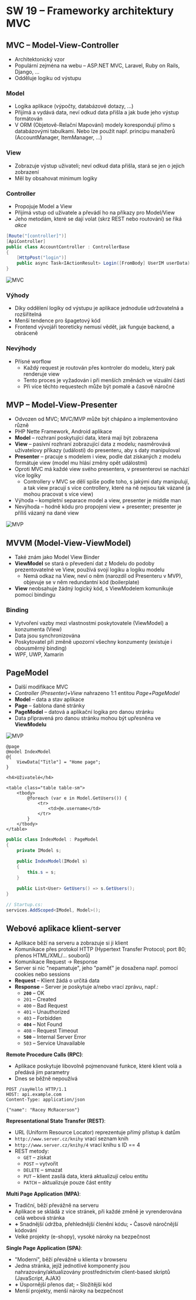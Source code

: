 # SW 19 – Frameworky architektury MVC

## MVC – Model-View-Controller

* Architektonický vzor
* Populární zejména na webu – <span>ASP.NET</span> MVC, Laravel, Ruby on Rails, Django, ...
* Odděluje logiku od výstupu

### Model

* Logika aplikace (výpočty, databázové dotazy, ...)
* Přijímá a vydává data, neví odkud data přišla a jak bude jeho výstup formátován
* V ORM (Objetově-Relační Mapování) modely korespondují přímo s databázovými tabulkami. Nebo lze použít např. principu manažerů (AccountManager, ItemManager, ...)

### View

* Zobrazuje výstup uživateli; neví odkud data přišla, stará se jen o jejich zobrazení
* Měl by obsahovat minimum logiky

### Controller

* Propojuje Model a View
* Přijímá vstup od uživatele a převádí ho na příkazy pro Model/View
* Jeho metodám, které se dají volat (skrz REST nebo routování) se říká _akce_

```csharp
[Route("[controller]")]
[ApiController]
public class AccountController : ControllerBase
{
    [HttpPost("login")]
    public async Task<IActionResult> Login([FromBody] UserIM userData) { /* ... */ }
}
```

![MVC](./img/SW_19_01.png)

### Výhody

* Díky oddělení logiky od výstupu je aplikace jednoduše udržovatelná a rozšiřitelná
* Menší tendence pro špagetový kód
* Frontend vývojáři teoreticky nemusí vědět, jak funguje backend, a obráceně

### Nevýhody

* Přísné worflow
  * Každý request je routován přes kontroler do modelu, který pak renderuje view
  * Tento proces je vyžadován i při menších změnách ve vizuální části
  * Při více těchto requestech může být pomalé a časově náročné

## MVP – Model-View-Presenter

* Odvozen od MVC; MVC/MVP může být chápáno a implementováno různě
* PHP Nette Framework, Android aplikace
* __Model__ – rozhraní poskytující data, která mají být zobrazena
* __View__ – pasivní rozhraní zobrazující data z modelu; nasměrovává uživatelovy příkazy (události) do presenteru, aby s daty manipuloval
* __Presenter__ – pracuje s modelem i view, podle dat získaných z modelu formátuje view (model mu hlásí změny opět událostmi)
* Oproti MVC má každé view svého presentera, v presenterovi se nachází více logiky
  * Controllery v MVC se dělí spíše podle toho, s jakými daty manipulují, a tak view pracují s více controllery, které na ně nejsou tak vázané (a mohou pracovat s více view)
* Výhoda – kompletní separace model a view, presenter je middle man
* Nevýhoda – hodně kódu pro propojení view + presenter; presenter je příliš vázaný na dané view

![MVP](./img/SW_19_02.png)

## MVVM (Model-View-ViewModel)

* Také znám jako Model View Binder
* __ViewModel__ se stará o převedení dat z Modelu do podoby prezentovatelné ve View, používá svojí logiku a logiku modelu
  * Nemá odkaz na View, neví o něm (narozdíl od Presenteru v MVP), objevuje se v něm redundantní kód (boilerplate)
* __View__ neobsahuje žádný logický kód, s ViewModelem komunikuje pomocí bindingu

### Binding

* Vytvoření vazby mezi vlastnostmi poskytovatele (ViewModel) a konzumenta (View)
* Data jsou synchronizována
* Poskytovatel při změně upozorní všechny konzumenty (existuje i obousměrný binding)
* WPF, UWP, Xamarin

## PageModel

* Další modifikace MVC
* _Controller (Presenter)+View_ nahrazeno 1:1 entitou _Page+PageModel_
* __Model__ – data a stav aplikace
* __Page__ – šablona dané stránky
* __PageModel__ – datová a aplikační logika pro danou stránku
* Data připravená pro danou stránku mohou být upřesněna ve __ViewModelu__

![MVP](./img/SW_19_03.png)

```razor
@page
@model IndexModel
@{
    ViewData["Title"] = "Home page";
}

<h4>Uživatelé</h4>

<table class="table table-sm">
    <tbody>
        @foreach (var e in Model.GetUsers()) {
            <tr>
                <td>@e.username</td>
            </tr>
        }
    </tbody>
</table>
```

```csharp
public class IndexModel : PageModel
{
    private IModel s;

    public IndexModel(IModel s)
    {
        this.s = s;
    }
    
    public List<User> GetUsers() => s.GetUsers();
}

// Startup.cs:
services.AddScoped<IModel, Model>();
```

## Webové aplikace klient-server

* Aplikace běží na serveru a zobrazuje si ji klient
* Komunikace přes protokol HTTP (Hypertext Transfer Protocol; port 80; přenos HTML/XML/... souborů)
* Komunikace Request → Response
* Server si nic "nepamatuje", jeho "paměť" je dosažena např. pomocí cookies nebo sessions
* __Request__ – Klient žádá o určitá data
* __Response__ – Server je poskytuje a/nebo vrací zprávu, např.:
  * __`200`__ – OK
  * `201` – Created
  * `400` – Bad Request
  * `401` – Unauthorized
  * `403` – Forbidden
  * __`404`__ – Not Found
  * `408` – Request Timeout
  * __`500`__ – Internal Server Error
  * `503` – Service Unavailable

__Remote Procedure Calls (RPC)__:

* Aplikace poskytuje libovolně pojmenované funkce, které klient volá a předává jim parametry​
* Dnes se běžně nepoužívá

```rpc
POST /sayHello HTTP/1.1
HOST: api.example.com
Content-Type: application/json

{"name": "Racey McRacerson"}
```

__Representational State Transfer (REST)__:

* URL (Uniform Resource Locator) reprezentuje přímý přístup k datům
* `http://www.server.cz/knihy` vrací seznam knih
* `http://www.server.cz/knihy/4` vrací knihu s ID == 4
* REST metody:
  * `GET` – získat
  * `POST` – vytvořit
  * `DELETE` – smazat
  * `PUT` – klient zasílá data, která aktualizují celou entitu
  * `PATCH` – aktualizuje pouze část entity

__Multi Page Application (MPA)__:

* Tradiční, běží převážně na serveru
* Aplikace se skládá z více stránek, při každé změně je vyrenderována celá webová stránka
* __+__ Snadnější údržba, přehlednější členění kódu; __-__ Časově náročnější kódování
* Velké projekty (e-shopy), vysoké nároky na bezpečnost

__Single Page Application (SPA)__:

* "Moderní", běží převážně u klienta v browseru
* Jedna stránka, jejíž jednotlivé komponenty jsou nahrazovány/aktualizovány prostřednictvím client-based skriptů (JavaScript, AJAX)
* __+__ Úspornější přenos dat; __-__ Složitější kód
* Menší projekty, menší nároky na bezpečnost
